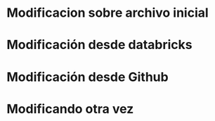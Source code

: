 # Modificacion sobre archivo inicial
# Modificación desde databricks
# Modificación desde Github
# Modificando otra vez
